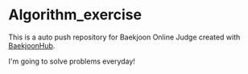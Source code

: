 # Algorithm_exercise
This is a auto push repository for Baekjoon Online Judge created with [BaekjoonHub](https://github.com/BaekjoonHub/BaekjoonHub).

I'm going to solve problems everyday!
